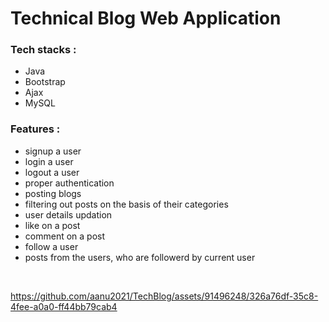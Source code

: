 <h1> Technical Blog Web Application </h1> 
<!-- <h3> <a href="https://teal-gifted-lemur.cyclic.cloud/" target="_b">Live Zomato Clone Project</a></h3> -->

<h3>Tech stacks :</h3>

<div>
  <ul>
    <li>Java</li>
    <li>Bootstrap</li>
    <li>Ajax</li>
    <li>MySQL</li>
  </ul>
</div>

<h3>Features :</h3>  

<div>
   <ul>
        <li> signup a user</li>
        <li> login a user</li>
        <li> logout a user</li>
        <li> proper authentication </li>
        <li> posting blogs</li>
        <li> filtering out posts on the basis of their categories</li>
        <li> user details updation </li>   
        <li> like on a post </li>   
        <li> comment on a post </li>   
        <li> follow a user </li>   
        <li> posts from the users, who are followerd by current user </li>   
    </ul>
</div>  
<br/>

https://github.com/aanu2021/TechBlog/assets/91496248/326a76df-35c8-4fee-a0a0-ff44bb79cab4



